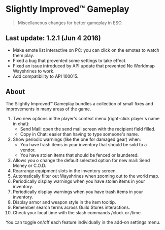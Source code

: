 # Slightly Improved™ Gameplay

> Miscellaneous changes for better gameplay in ESO.

## Last update: 1.2.1 (Jun 4 2016)

- Make emote list interactive on PC: you can click on the emotes to watch them play.
- Fixed a bug that prevented some settings to take effect.
- Fixed an issue introduced by API update that prevented No Worldmap Wayshrines to work.
- Add compatibility to API 100015.

## About

The Slightly Improved™ Gameplay bundles a collection of small fixes and improvements in many areas of the game.

1. Two new options in the player's context menu (right-click player's name in chat):
    - Send Mail: open the send mail screen with the recipient field filled.
    - Copy in Chat: easier than having to type someone's name.
2. Show periodic warnings (like the one for damaged gear) when:
    - You have trash items in your inventory that should be sold to a vendor.
    - You have stolen items that should be fenced or laundered.
3. Allows you o change the default selected option for new mail: Send Money or C.O.D.
4. Rearrange equipment slots in the inventory screen.
5. Automatically filter out Wayshrines when zooming out to the world map.
6. Periodically display warnings when you have stolen items in your inventory.
7. Periodically display warnings when you have trash items in your inventory.
8. Display armor and weapon style in the item tooltip.
9. Remember search terms across Guild Stores interactions.
10. Check your local time with the slash commands /clock or /time.

You can toggle on/off each feature individually in the add-on settings menu.
